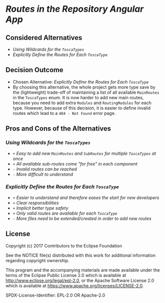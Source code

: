 # *Routes in the Repository Angular App*

## Considered Alternatives
* *Using Wildcards for the `ToscaTypes`*
* *Explicitly Define the Routes for Each `ToscaType`*

## Decision Outcome
* Chosen Alternative: *Explicitly Define the Routes for Each `ToscaType`*
* By choosing this alternative, the whole project gets more type save by the (lightweight) trade-off
 of maintaining a list of all available `MainRoutes` in the `ToscaTypes` enum. It is now harder to add
 new main routes, because you need to add extra `Modules` and `RoutingModules` for each type. However,
 because of this decision, it is easier to define invalid routes which lead to a `404 - Not Found` error page.

## Pros and Cons of the Alternatives

### *Using Wildcards for the `ToscaTypes`*
* `+` *Easy to add new `MainRoutes` and `SubRoutes` for multiple `ToscaTypes` at once*
* `+` *All available sub-routes come "for free" in each component*
* `-` *Invalid routes can be reached*
* `-` *More difficult to understand*

### *Explicitly Define the Routes for Each `ToscaType`*
* `+` *Easier to understand and therefore eases the start for new developers*
* `+` *Clear responsibilities*
* `+` *Implicit better type safety*
* `+` *Only valid routes are available for each `ToscaType`*
* `-` *More files need to be extended/created in order to add new routes*

## License

Copyright (c) 2017 Contributors to the Eclipse Foundation

See the NOTICE file(s) distributed with this work for additional
information regarding copyright ownership.

This program and the accompanying materials are made available under the
terms of the Eclipse Public License 2.0 which is available at
http://www.eclipse.org/legal/epl-2.0, or the Apache Software License 2.0
which is available at https://www.apache.org/licenses/LICENSE-2.0.

SPDX-License-Identifier: EPL-2.0 OR Apache-2.0
